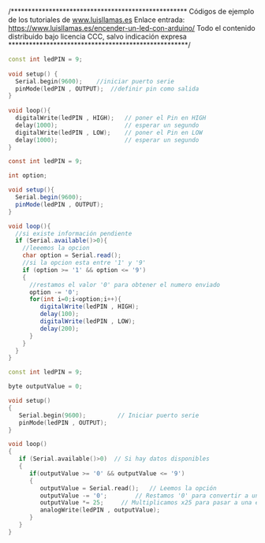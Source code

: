 /***************************************************
Códigos de ejemplo de los tutoriales de www.luisllamas.es
Enlace entrada: https://www.luisllamas.es/encender-un-led-con-arduino/
Todo el contenido distribuido bajo licencia CCC, salvo indicación expresa
****************************************************/

```cpp
const int ledPIN = 9;
 
void setup() {
  Serial.begin(9600);    //iniciar puerto serie
  pinMode(ledPIN , OUTPUT);  //definir pin como salida
}
 
void loop(){
  digitalWrite(ledPIN , HIGH);   // poner el Pin en HIGH
  delay(1000);                   // esperar un segundo
  digitalWrite(ledPIN , LOW);    // poner el Pin en LOW
  delay(1000);                   // esperar un segundo
}
```

```csharp
const int ledPIN = 9;

int option;

void setup(){
  Serial.begin(9600);
  pinMode(ledPIN , OUTPUT); 
}

void loop(){
  //si existe información pendiente
  if (Serial.available()>0){
    //leeemos la opcion
    char option = Serial.read();
    //si la opcion esta entre '1' y '9'
    if (option >= '1' && option <= '9')
    {
      //restamos el valor '0' para obtener el numero enviado
      option -= '0';
      for(int i=0;i<option;i++){
         digitalWrite(ledPIN , HIGH);
         delay(100);
         digitalWrite(ledPIN , LOW);
         delay(200);
      }
    }
  }
}
```

```cpp
const int ledPIN = 9;

byte outputValue = 0;  

void setup()
{  
   Serial.begin(9600);         // Iniciar puerto serie
   pinMode(ledPIN , OUTPUT); 
}

void loop() 
{
   if (Serial.available()>0)  // Si hay datos disponibles
   {
      if(outputValue >= '0' && outputValue <= '9')
      {
         outputValue = Serial.read();	// Leemos la opción
         outputValue -= '0';		// Restamos '0' para convertir a un número
         outputValue *= 25;		// Multiplicamos x25 para pasar a una escala 0 a 250
         analogWrite(ledPIN , outputValue);
      }
   }
}  
```